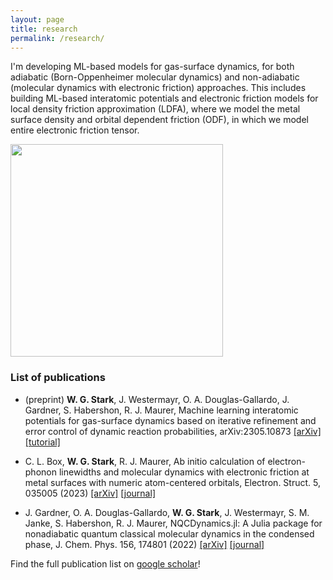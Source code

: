 ```yaml
---
layout: page
title: research
permalink: /research/
---
```


I'm developing ML-based models for gas-surface dynamics, for both adiabatic (Born-Oppenheimer molecular dynamics) and non-adiabatic (molecular dynamics with electronic friction) approaches. This includes building ML-based interatomic potentials and electronic friction models for local density friction approximation (LDFA), where we model the metal surface density and orbital dependent friction (ODF), in which we model entire electronic friction tensor.

<img src="https://wgst.github.io/assets/sticking_cu111_non.png" width="340" class="image_sq"> 


### List of publications
* (preprint) **W. G. Stark**, J. Westermayr, O. A. Douglas-Gallardo, J. Gardner, S. Habershon, R. J. Maurer, Machine learning interatomic potentials for gas-surface dynamics based on iterative refinement and error control of dynamic reaction probabilities, arXiv:2305.10873 [[arXiv]](https://arxiv.org/abs/2305.10873) [[tutorial]](https://wgst.github.io/ml-gas-surface)

* C. L. Box, **W. G. Stark**, R. J. Maurer, Ab initio calculation of electron-phonon linewidths and molecular dynamics with electronic friction at metal surfaces with numeric atom-centered orbitals, Electron. Struct. 5, 035005 (2023) [[arXiv]](https://arxiv.org/abs/2112.00121) [[journal]](https://iopscience.iop.org/article/10.1088/2516-1075/acf3c4)

* J. Gardner, O. A. Douglas-Gallardo, **W. G. Stark**, J. Westermayr, S. M. Janke, S. Habershon, R. J. Maurer, NQCDynamics.jl: A Julia package for nonadiabatic quantum classical molecular dynamics in the condensed phase, J. Chem. Phys. 156, 174801 (2022) [[arXiv]](https://arxiv.org/abs/2202.12925) [[journal]](https://doi.org/10.1063/5.0089436)

Find the full publication list on [google scholar](https://scholar.google.com/citations?user%253DKiNdem8AAAAJ)!

